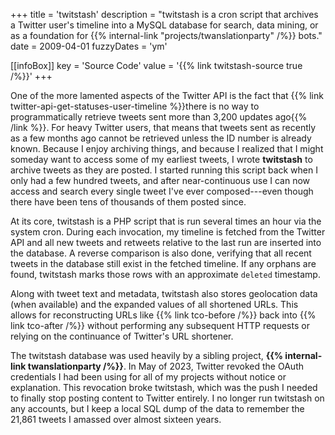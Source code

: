 +++
title = 'twitstash'
description = "twitstash is a cron script that archives a Twitter user's timeline into a MySQL database for search, data mining, or as a foundation for {{% internal-link \"projects/twanslationparty\" /%}} bots."
date = 2009-04-01
fuzzyDates = 'ym'

[[infoBox]]
key = 'Source Code'
value = '{{% link twitstash-source true /%}}'
+++

One of the more lamented aspects of the Twitter API is the fact that {{% link twitter-api-get-statuses-user-timeline %}}there is no way to programmatically retrieve tweets sent more than 3,200 updates ago{{% /link %}}. For heavy Twitter users, that means that tweets sent as recently as a few months ago cannot be retrieved unless the ID number is already known. Because I enjoy archiving things, and because I realized that I might someday want to access some of my earliest tweets, I wrote **twitstash** to archive tweets as they are posted. I started running this script back when I only had a few hundred tweets, and after near-continuous use I can now access and search every single tweet I've ever composed---even though there have been tens of thousands of them posted since.

At its core, twitstash is a PHP script that is run several times an hour via the system cron. During each invocation, my timeline is fetched from the Twitter API and all new tweets and retweets relative to the last run are inserted into the database. A reverse comparison is also done, verifying that all recent tweets in the database still exist in the fetched timeline. If any orphans are found, twitstash marks those rows with an approximate `deleted` timestamp.

Along with tweet text and metadata, twitstash also stores geolocation data (when available) and the expanded values of all shortened URLs. This allows for reconstructing URLs like {{% link tco-before /%}} back into {{% link tco-after /%}} without performing any subsequent HTTP requests or relying on the continuance of Twitter's URL shortener.

The twitstash database was used heavily by a sibling project, **{{% internal-link twanslationparty /%}}**. In May of 2023, Twitter revoked the OAuth credentials I had been using for all of my projects without notice or explanation. This revocation broke twitstash, which was the push I needed to finally stop posting content to Twitter entirely. I no longer run twitstash on any accounts, but I keep a local SQL dump of the data to remember the 21,861 tweets I amassed over almost sixteen years.

